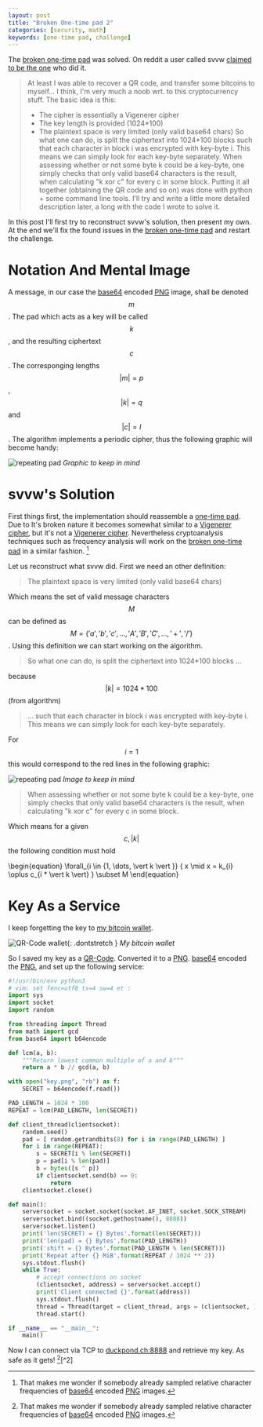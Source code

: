 ```yaml
---
layout: post
title: "Broken One-time pad 2"
categories: [security, math]
keywords: [one-time pad, challenge]
---
```


The [broken one-time pad] was solved. On reddit a user called svvw [claimed to be the one](https://www.reddit.com/r/cryptography/comments/52vktn/broken_onetime_pad_lets_implement_crypto_and/d7p6e1w) who did it.

> At least I was able to recover a QR code, and transfer some bitcoins to myself... I think, I'm very much a noob wrt. to this cryptocurrency stuff.
> The basic idea is this:
> * The cipher is essentially a Vigenerer cipher
> * The key length is provided (1024*100)
> * The plaintext space is very limited (only valid base64 chars)
> So what one can do, is split the ciphertext into 1024*100 blocks such that each character in block i was encrypted with key-byte i. This means we can simply look for each key-byte separately. When assessing whether or not some byte k could be a key-byte, one simply checks that only valid base64 characters is the result, when calculating "k xor c" for every c in some block.
> Putting it all together (obtaining the QR code and so on) was done with python + some command line tools.
> I'll try and write a little more detailed description later, a long with the code I wrote to solve it.

In this post I'll first try to reconstruct svvw's solution, then present my own. At the end we'll fix the found issues in the [broken one-time pad] and restart the challenge.

# Notation And Mental Image

A message, in our case the [base64] encoded [PNG] image, shall be denoted $$ m $$. The pad which acts as a key will be called $$ k $$, and the resulting ciphertext $$ c $$. The corresponging lengths $$ \vert m \vert = p $$, $$ \vert k \vert = q $$ and $$ \vert c \vert = l $$. The algorithm implements a periodic cipher, thus the following graphic will become handy:

![repeating pad](/static/posts/broken-one-time-pad-2/repeating_pad.png)
*Graphic to keep in mind*

# svvw's Solution

First things first, the implementation should reassemble a [one-time pad]. Due to It's broken nature it becomes somewhat similar to a [Vigenerer cipher], but it's not a [Vigenerer cipher]. Nevertheless cryptoanalysis techniques such as frequency analysis will work on the [broken one-time pad] in a similar fashion. [^1]

Let us reconstruct what svvw did. First we need an other definition:

> The plaintext space is very limited (only valid base64 chars)

Which means the set of valid message characters $$ M $$ can be defined as $$ M = \{ 'a', 'b', 'c', \dots, 'A', 'B', 'C', \dots, '+', '/' \} $$. Using this definition we can start working on the algorithm.

> So what one can do, is split the ciphertext into 1024*100 blocks ... 

because $$ \vert k \vert = 1024 * 100 $$ (from algorithm)

> ... such that each character in block i was encrypted with key-byte i. This means we can simply look for each key-byte separately.

For $$ i = 1 $$ this would correspond to the red lines in the following graphic:

![repeating pad](/static/posts/broken-one-time-pad-2/repeating_pad_ieq1.png)
*Image to keep in mind*

> When assessing whether or not some byte k could be a key-byte, one simply checks that only valid base64 characters is the result, when calculating "k xor c" for every c in some block.

Which means for a given $$ c, \vert k \vert $$ the following condition must hold

\begin{equation}
    \forall_{i \in \{1, \dots, \vert k \vert \}} \{ x \mid x = k_{i} \oplus c_{i * \vert k \vert} \} \subset M 
\end{equation}

# Key As a Service 

I keep forgetting the key to [my bitcoin wallet](https://blockchain.info/address/1LdtdP1qHWU9hQbjAX3U64MxYV7ABDEyy5).

![QR-Code wallet](/static/posts/broken-one-time-pad/wallet.png){: .dontstretch }
*My bitcoin wallet*

So I saved my key as a [QR-Code]. Converted it to a [PNG]. [base64] encoded the [PNG], and set up the following service:

```python
#!/usr/bin/env python3
# vim: set fenc=utf8 ts=4 sw=4 et :
import sys
import socket
import random

from threading import Thread
from math import gcd
from base64 import b64encode

def lcm(a, b):
    """Return lowest common multiple of a and b"""
    return a * b // gcd(a, b)

with open("key.png", "rb") as f:
    SECRET = b64encode(f.read())

PAD_LENGTH = 1024 * 100
REPEAT = lcm(PAD_LENGTH, len(SECRET))

def client_thread(clientsocket):
    random.seed()
    pad = [ random.getrandbits(8) for i in range(PAD_LENGTH) ]
    for i in range(REPEAT):
        s = SECRET[i % len(SECRET)]
        p = pad[i % len(pad)]
        b = bytes([s ^ p])
        if clientsocket.send(b) == 0:
            return
    clientsocket.close()

def main():
    serversocket = socket.socket(socket.AF_INET, socket.SOCK_STREAM)
    serversocket.bind((socket.gethostname(), 8888))
    serversocket.listen()
    print('len(SECRET) = {} Bytes'.format(len(SECRET)))
    print('len(pad) = {} Bytes'.format(PAD_LENGTH))
    print('shift = {} Bytes'.format(PAD_LENGTH % len(SECRET)))
    print('Repeat after {} MiB'.format(REPEAT / 1024 ** 2))
    sys.stdout.flush()
    while True:
        # accept connections on socket
        (clientsocket, address) = serversocket.accept()
        print('Client connected {}'.format(address))
        sys.stdout.flush()
        thread = Thread(target = client_thread, args = (clientsocket, ))
        thread.start()

if __name__ == "__main__":
    main()
```

Now I can connect via TCP to [duckpond.ch:8888](duckpond.ch:8888) and retrieve my key. As safe as it gets! [^1][^2]

[^1]: That makes me wonder if somebody already sampled relative character frequencies of [base64] encoded [PNG] images.

[broken one-time pad]:https://duckpond.ch/security/math/2016/09/15/broken-one-time-pad.html
[one-time pad]:https://en.wikipedia.org/wiki/One-time_pad
[Vigenerer cipher]:https://en.wikipedia.org/wiki/Vigen%C3%A8re_cipher

[QR-Code]:https://de.wikipedia.org/wiki/QR-Code
[PNG]:https://en.wikipedia.org/wiki/Portable_Network_Graphics
[base64]:https://en.wikipedia.org/wiki/Base64
